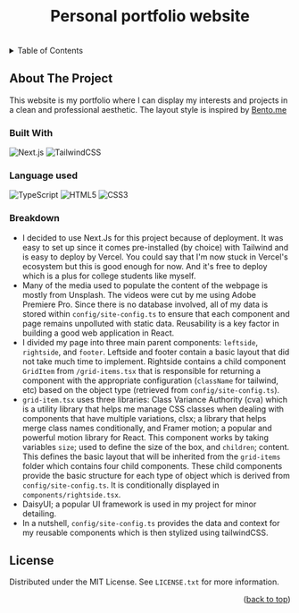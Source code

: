 <!-- PROJECT LOGO -->
<br />
<div align="center">
  <h1 align="center">Personal portfolio website</h3>
</div>
<br>
<!-- TABLE OF CONTENTS -->
<details>
  <summary>Table of Contents</summary>
  <ol>
    <li>
      <a href="#about-the-project">About The Project</a>
      <ul>
        <li><a href="#built-with">Built With</a></li>
      </ul>
    </li>
    <li>
      <a href="#getting-started">Getting Started</a>
    </li>
    <li><a href="#license">License</a></li>
  </ol>
</details>

<!-- ABOUT THE PROJECT -->
## About The Project

This website is my portfolio where I can display my interests and projects in a clean and professional aesthetic. The layout style is inspired by [Bento.me](https://bento.me/en/home)

### Built With
![Next.js](https://img.shields.io/badge/next.js-000000?style=for-the-badge&logo=nextdotjs&logoColor=white)
![TailwindCSS](https://img.shields.io/badge/Tailwind_CSS-38B2AC?style=for-the-badge&logo=tailwind-css&logoColor=white)

### Language used

![TypeScript](https://img.shields.io/badge/TypeScript-007ACC?style=for-the-badge&logo=typescript&logoColor=white)
![HTML5](https://img.shields.io/badge/html5-%23E34F26.svg?style=for-the-badge&logo=html5&logoColor=white)
![CSS3](https://img.shields.io/badge/css3-%231572B6.svg?style=for-the-badge&logo=css3&logoColor=white)

<!-- GETTING STARTED -->
### Breakdown 

* I decided to use Next.Js for this project because of deployment. It was easy to set up since it comes pre-installed (by choice) with Tailwind and is easy to deploy by Vercel. You could say that I'm now stuck in Vercel's ecosystem but this is good enough for now. And it's free to deploy which is a plus for college students like myself.
* Many of the media used to populate the content of the webpage is mostly from Unsplash. The videos were cut by me using Adobe Premiere Pro. Since there is no database involved, all of my data is stored within `config/site-config.ts` to ensure that each component and page remains unpolluted with static data. Reusability is a key factor in building a good web application in React. 
* I divided my page into three main parent components: `leftside`, `rightside`, and `footer`. Leftside and footer contain a basic layout that did not take much time to implement. Rightside contains a child component `GridItem` from `/grid-items.tsx` that is responsible for returning a component with the appropriate configuration (`className` for tailwind, etc) based on the object type (retrieved from `config/site-config.ts`).
* `grid-item.tsx` uses three libraries: Class Variance Authority (cva) which is a utility library that helps me manage CSS classes when dealing with components that have multiple variations, clsx; a library that helps merge class names conditionally, and Framer motion; a popular and powerful motion library for React. This component works by taking variables `size`; used to define the size of the box, and `children`; content. This defines the basic layout that will be inherited from the `grid-items` folder which contains four child components. These child components provide the basic structure for each type of object which is derived from `config/site-config.ts`. It is conditionally displayed in `components/rightside.tsx`.
* DaisyUI; a popular UI framework is used in my project for minor detailing.
* In a nutshell, `config/site-config.ts` provides the data and context for my reusable components which is then stylized using tailwindCSS. 
<!-- LICENSE -->
## License

Distributed under the MIT License. See `LICENSE.txt` for more information.

<p align="right">(<a href="#readme-top">back to top</a>)</p>




<!-- MARKDOWN LINKS & IMAGES -->

